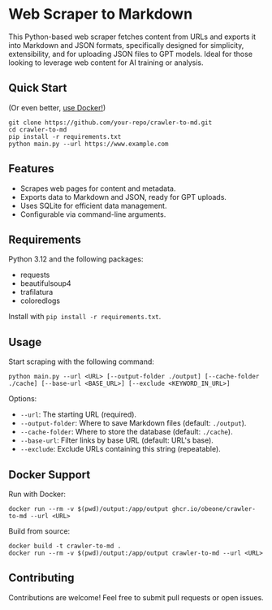 # Web Scraper to Markdown

This Python-based web scraper fetches content from URLs and exports it into Markdown and JSON formats, specifically designed for simplicity, extensibility, and for uploading JSON files to GPT models. Ideal for those looking to leverage web content for AI training or analysis.

## Quick Start

(Or even better, [use Docker!](#docker-support))

```shell
git clone https://github.com/your-repo/crawler-to-md.git
cd crawler-to-md
pip install -r requirements.txt
python main.py --url https://www.example.com
```

## Features

- Scrapes web pages for content and metadata.
- Exports data to Markdown and JSON, ready for GPT uploads.
- Uses SQLite for efficient data management.
- Configurable via command-line arguments.

## Requirements

Python 3.12 and the following packages:

- requests
- beautifulsoup4
- trafilatura
- coloredlogs

Install with `pip install -r requirements.txt`.

## Usage

Start scraping with the following command:

```shell
python main.py --url <URL> [--output-folder ./output] [--cache-folder ./cache] [--base-url <BASE_URL>] [--exclude <KEYWORD_IN_URL>]
```

Options:
- `--url`: The starting URL (required).
- `--output-folder`: Where to save Markdown files (default: `./output`).
- `--cache-folder`: Where to store the database (default: `./cache`).
- `--base-url`: Filter links by base URL (default: URL's base).
- `--exclude`: Exclude URLs containing this string (repeatable).

## Docker Support

Run with Docker:

```shell
docker run --rm -v $(pwd)/output:/app/output ghcr.io/obeone/crawler-to-md --url <URL>
```

Build from source:

```shell
docker build -t crawler-to-md .
docker run --rm -v $(pwd)/output:/app/output crawler-to-md --url <URL>
```

## Contributing

Contributions are welcome! Feel free to submit pull requests or open issues.

